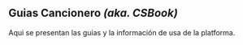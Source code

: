 ## Guias Cancionero _(aka. CSBook)_

Aqui se presentan las guias y la información de usa de la platforma.